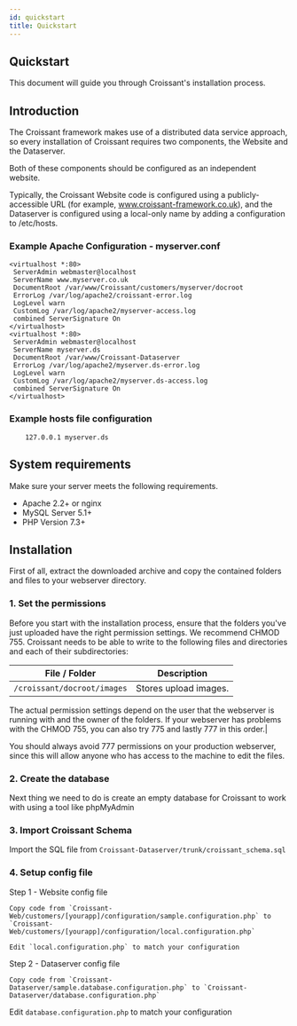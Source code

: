 ```yaml
---
id: quickstart
title: Quickstart
---
```


## Quickstart
This document will guide you through Croissant's installation process.


## Introduction
The Croissant framework makes use of a distributed data service approach, so every installation of Croissant requires two components, the Website and the Dataserver.

Both of these components should be configured as an independent website.

Typically, the Croissant Website code is configured using a publicly-accessible URL (for example, www.croissant-framework.co.uk), and the Dataserver is configured using a local-only name by adding a configuration to /etc/hosts.

### Example Apache Configuration - myserver.conf
```
<virtualhost *:80>
 ServerAdmin webmaster@localhost
 ServerName www.myserver.co.uk
 DocumentRoot /var/www/Croissant/customers/myserver/docroot
 ErrorLog /var/log/apache2/croissant-error.log
 LogLevel warn
 CustomLog /var/log/apache2/myserver-access.log
 combined ServerSignature On 
</virtualhost>
<virtualhost *:80>
 ServerAdmin webmaster@localhost
 ServerName myserver.ds
 DocumentRoot /var/www/Croissant-Dataserver
 ErrorLog /var/log/apache2/myserver.ds-error.log
 LogLevel warn
 CustomLog /var/log/apache2/myserver.ds-access.log
 combined ServerSignature On 
</virtualhost>
```
### Example hosts file configuration
```
	127.0.0.1 myserver.ds
```

## System requirements
Make sure your server meets the following requirements.

* Apache 2.2+ or nginx
* MySQL Server 5.1+
* PHP Version 7.3+

## Installation
First of all, extract the downloaded archive and copy the contained folders and files to your webserver directory.

### 1. Set the permissions
Before you start with the installation process, ensure that the folders you've just uploaded have the right permission settings. We recommend CHMOD 755. Croissant needs to be able to write to the following files and directories and each of their subdirectories:

File / Folder | Description
--------------|------------
`/croissant/docroot/images` | Stores upload images.

The actual permission settings depend on the user that the webserver is running with and the owner of the folders. If your webserver has problems with the CHMOD 755, you can also try 775 and lastly 777 in this order.| 

You should always avoid 777 permissions on your production webserver, since this will allow anyone who has access to the machine to edit the files.

### 2. Create the database
Next thing we need to do is create an empty database for Croissant to work with using a tool like phpMyAdmin

### 3. Import Croissant Schema
Import the SQL file from `Croissant-Dataserver/trunk/croissant_schema.sql`

### 4. Setup config file
Step 1 - Website config file

	Copy code from `Croissant-Web/customers/[yourapp]/configuration/sample.configuration.php` to `Croissant-Web/customers/[yourapp]/configuration/local.configuration.php`

	Edit `local.configuration.php` to match your configuration

Step 2 - Dataserver config file

	Copy code from `Croissant-Dataserver/sample.database.configuration.php` to `Croissant-Dataserver/database.configuration.php`

Edit `database.configuration.php` to match your configuration